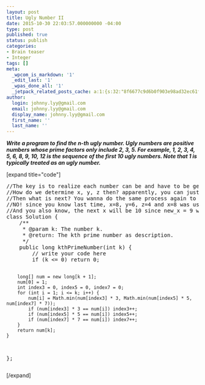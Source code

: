 ```yaml
---
layout: post
title: Ugly Number II
date: 2015-10-30 22:03:57.000000000 -04:00
type: post
published: true
status: publish
categories:
- Brain teaser
- Integer
tags: []
meta:
  _wpcom_is_markdown: '1'
  _edit_last: '1'
  _wpas_done_all: '1'
  _jetpack_related_posts_cache: a:1:{s:32:"8f6677c9d6b0f903e98ad32ec61f8deb";a:2:{s:7:"expires";i:1468887616;s:7:"payload";a:3:{i:0;a:1:{s:2:"id";i:1333;}i:1;a:1:{s:2:"id";i:1734;}i:2;a:1:{s:2:"id";i:1919;}}}}
author:
  login: johnny.lyy@gmail.com
  email: johnny.lyy@gmail.com
  display_name: johnny.lyy@gmail.com
  first_name: ''
  last_name: ''
---
```

<p><strong><em>Write a program to find the n-th ugly number. Ugly numbers are positive numbers whose prime factors only include 2, 3, 5. For example, 1, 2, 3, 4, 5, 6, 8, 9, 10, 12 is the sequence of the first 10 ugly numbers. Note that 1 is typically treated as an ugly number.</em></strong></p>
<p>[expand title="code"]</p>
<pre>
//The key is to realize each number can be and have to be generated by a former number multiplied by 2, 3 or 5 e.g. 1 2 3 4 5 6 8 9 10 12 15.. what is next? it must be x * 2 or y * 3 or z * 5, where x, y, z is an existing number.
//How do we determine x, y, z then? apparently, you can just traverse the sequence generated by far from 1 ... 15, until you find such x, y, z that x * 2, y * 3, z * 5 is just bigger than 15. In this case x=8, y=6, z=4. Then you compare x * 2, y * 3, z * 5 so you know next number will be x * 2 = 8 * 2 = 16. k, now you have 1,2,3,4,....,15, 16,
//Then what is next? You wanna do the same process again to find the new x, y, z, but you realize, wait, do I have to traverse the sequence generated by far again?
//NO! since you know last time, x=8, y=6, z=4 and x=8 was used to generate 16, so this time, you can immediately know the newx = 9 (the next number after 8 is 9 in the generated sequence), y=6, z=4. Then you need to compare newx * 2, y * 3, z * 5. You know next number is 9 * 2 = 18;
//And you also know, the next x will be 10 since new_x = 9 was used this time. But what is next y? apparently, if y=6, 6*3 = 18, which is already generated in this round. So you also need to update next y from 6 to 8.
class Solution {
    /**
     * @param k: The number k.
     * @return: The kth prime number as description.
     */
    public long kthPrimeNumber(int k) {
        // write your code here
        if (k <= 0) return 0;
        
        long[] num = new long[k + 1];
        num[0] = 1;
        int index3 = 0, index5 = 0, index7 = 0;
        for (int i = 1; i <= k; i++) {
            num[i] = Math.min(num[index3] * 3, Math.min(num[index5] * 5, num[index7] * 7));
            if (num[index3] * 3 == num[i]) index3++;
            if (num[index5] * 5 == num[i]) index5++;
            if (num[index7] * 7 == num[i]) index7++;
        }
        return num[k];
    }
};
</pre>
<p>[/expand]</p>
